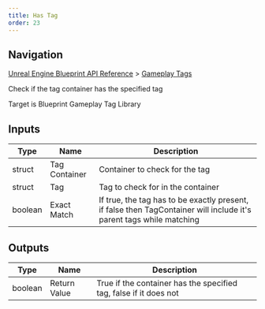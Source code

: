 ```yaml
---
title: Has Tag
order: 23
---
```

## Navigation

[Unreal Engine Blueprint API Reference](https://dev.epicgames.com/documentation/en-us/unreal-engine/BlueprintAPI) > [Gameplay Tags](https://dev.epicgames.com/documentation/en-us/unreal-engine/BlueprintAPI/GameplayTags)

Check if the tag container has the specified tag

Target is Blueprint Gameplay Tag Library

## Inputs

| Type | Name | Description |
| --- | --- | --- |
| struct | Tag Container | Container to check for the tag |
| struct | Tag | Tag to check for in the container |
| boolean | Exact Match | If true, the tag has to be exactly present, if false then TagContainer will include it's parent tags while matching |

## Outputs

| Type | Name | Description |
| --- | --- | --- |
| boolean | Return Value | True if the container has the specified tag, false if it does not |
